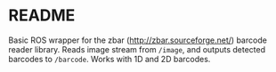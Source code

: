# README #

Basic ROS wrapper for the zbar (http://zbar.sourceforge.net/) barcode reader library. Reads image stream from `/image`, and outputs detected barcodes to `/barcode`. Works with 1D and 2D barcodes.